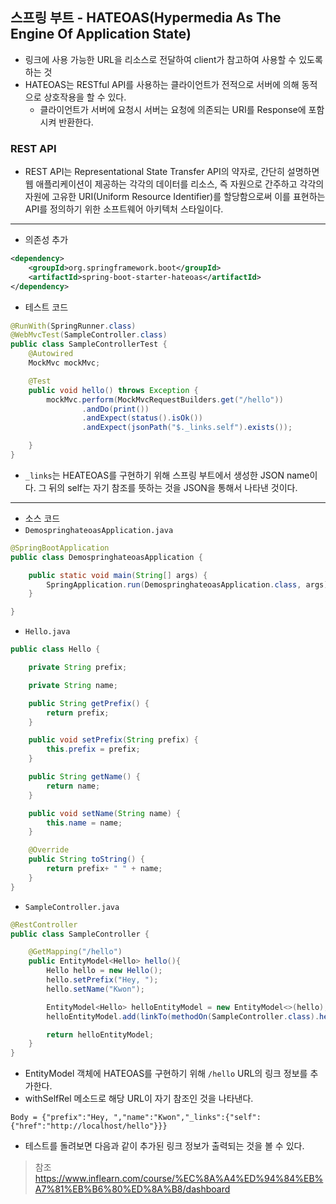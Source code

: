 ## 스프링 부트 - HATEOAS(Hypermedia As The Engine Of Application State)
- 링크에 사용 가능한 URL을 리소스로 전달하여 client가 참고하여 사용할 수 있도록 하는 것
- HATEOAS는 RESTful API를 사용하는 클라이언트가 전적으로 서버에 의해 동적으로 상호작용을 할 수 있다.
  - 클라이언트가 서버에 요청시 서버는 요청에 의존되는 URI를 Response에 포함시켜 반환한다.

### REST API
- REST API는 Representational State Transfer API의 약자로, 간단히 설명하면 웹 애플리케이션이 제공하는 각각의 데이터를 리소스, 즉 자원으로 간주하고 각각의 자원에 고유한 URI(Uniform Resource Identifier)를 할당함으로써 이를 표현하는 API를 정의하기 위한 소프트웨어 아키텍처 스타일이다.

---

- 의존성 추가
```xml
<dependency>
    <groupId>org.springframework.boot</groupId>
    <artifactId>spring-boot-starter-hateoas</artifactId>
</dependency>
```

- 테스트 코드
```java
@RunWith(SpringRunner.class)
@WebMvcTest(SampleController.class)
public class SampleControllerTest {
    @Autowired
    MockMvc mockMvc;

    @Test
    public void hello() throws Exception {
        mockMvc.perform(MockMvcRequestBuilders.get("/hello"))
                .andDo(print())
                .andExpect(status().isOk())
                .andExpect(jsonPath("$._links.self").exists());

    }
}
```
- `_links`는 HEATEOAS를 구현하기 위해 스프링 부트에서 생성한 JSON name이다. 그 뒤의 self는 자기 참조를 뜻하는 것을 JSON을 통해서 나타낸 것이다.


---

- 소스 코드
- `DemospringhateoasApplication.java`
```java
@SpringBootApplication
public class DemospringhateoasApplication {

    public static void main(String[] args) {
        SpringApplication.run(DemospringhateoasApplication.class, args);
    }

}
```

- `Hello.java`
```java
public class Hello {

    private String prefix;

    private String name;

    public String getPrefix() {
        return prefix;
    }

    public void setPrefix(String prefix) {
        this.prefix = prefix;
    }

    public String getName() {
        return name;
    }

    public void setName(String name) {
        this.name = name;
    }

    @Override
    public String toString() {
        return prefix+ " " + name;
    }
}

```

- `SampleController.java`
```java
@RestController
public class SampleController {

    @GetMapping("/hello")
    public EntityModel<Hello> hello(){
        Hello hello = new Hello();
        hello.setPrefix("Hey, ");
        hello.setName("Kwon");

        EntityModel<Hello> helloEntityModel = new EntityModel<>(hello);
        helloEntityModel.add(linkTo(methodOn(SampleController.class).hello()).withSelfRel());

        return helloEntityModel;
    }
}
```
- EntityModel 객체에 HATEOAS를 구현하기 위해 `/hello` URL의 링크 정보를 추가한다.
- withSelfRel 메소드로 해당 URL이 자기 참조인 것을 나타낸다.


`Body = {"prefix":"Hey, ","name":"Kwon","_links":{"self":{"href":"http://localhost/hello"}}}`
- 테스트를 돌려보면 다음과 같이 추가된 링크 정보가 출력되는 것을 볼 수 있다.



> 참조
> <https://www.inflearn.com/course/%EC%8A%A4%ED%94%84%EB%A7%81%EB%B6%80%ED%8A%B8/dashboard>
